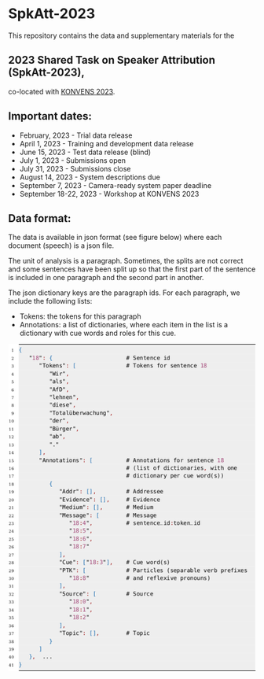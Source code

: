 # SpkAtt-2023

This repository contains the data and supplementary materials for the 

## 2023 Shared Task on Speaker Attribution (SpkAtt-2023),

co-located with [KONVENS 2023](https://www.thi.de/konvens-2023/).


## Important dates:

 * February, 2023 - Trial data release
 * April 1, 2023 - Training and development data release
 * June 15, 2023 - Test data release (blind)
 * July 1, 2023 - Submissions open
 * July 31, 2023 - Submissions close
 * August 14, 2023 - System descriptions due
 * September 7, 2023 - Camera-ready system paper deadline
 * September 18-22, 2023 - Workshop at KONVENS 2023


## Data format:

The data is available in json format (see figure below) where
each document (speech) is a json file.

The unit of analysis is a paragraph. Sometimes, the splits are
not correct and some sentences have been split up so that the 
first part of the sentence is included in one paragraph and the 
second part in another.

The json dictionary keys are the paragraph ids.
For each paragraph, we include the following lists:

  * Tokens: the tokens for this paragraph
  * Annotations: a list of dictionaries, where each item in the list is a dictionary with cue words and roles for this cue.


![alt text](img/json-format-task1.png "Data format task 1")

